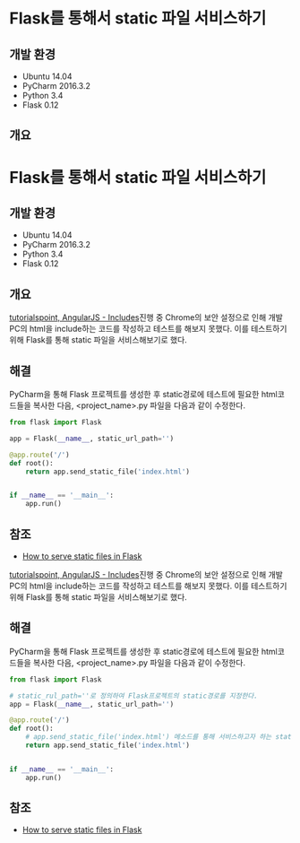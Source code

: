 # Flask를 통해서 static 파일 서비스하기


## 개발 환경

* Ubuntu 14.04
* PyCharm 2016.3.2
* Python 3.4
* Flask 0.12


## 개요
# Flask를 통해서 static 파일 서비스하기


## 개발 환경

* Ubuntu 14.04
* PyCharm 2016.3.2
* Python 3.4
* Flask 0.12


## 개요

[tutorialspoint, AngularJS - Includes](https://www.tutorialspoint.com/angularjs/angularjs_includes.htm)진행 중 Chrome의 보안 설정으로 인해 개발 PC의 html을 include하는
 코드를 작성하고 테스트를 해보지 못했다.
 이를 테스트하기 위해 Flask를 통해 static 파일을 서비스해보기로 했다.

## 해결

PyCharm을 통해 Flask 프로젝트를 생성한 후 static경로에 테스트에 필요한 html코드들을 복사한 다음, <project_name>.py 파일을 다음과 같이 수정한다.

```python
from flask import Flask

app = Flask(__name__, static_url_path='')

@app.route('/')
def root():
    return app.send_static_file('index.html')


if __name__ == '__main__':
    app.run()
```

## 참조

* [How to serve static files in Flask](http://stackoverflow.com/questions/20646822/how-to-serve-static-files-in-flask)


[tutorialspoint, AngularJS - Includes](https://www.tutorialspoint.com/angularjs/angularjs_includes.htm)진행 중 Chrome의 보안 설정으로 인해 개발 PC의 html을 include하는
 코드를 작성하고 테스트를 해보지 못했다.
 이를 테스트하기 위해 Flask를 통해 static 파일을 서비스해보기로 했다.

## 해결

PyCharm을 통해 Flask 프로젝트를 생성한 후 static경로에 테스트에 필요한 html코드들을 복사한 다음, <project_name>.py 파일을 다음과 같이 수정한다.

```python
from flask import Flask

# static_rul_path=''로 정의하여 Flask프로젝트의 static경로를 지정한다.
app = Flask(__name__, static_url_path='')

@app.route('/')
def root():
    # app.send_static_file('index.html') 메소드를 통해 서비스하고자 하는 static 파일명을 지정한다.
    return app.send_static_file('index.html')


if __name__ == '__main__':
    app.run()
```

## 참조

* [How to serve static files in Flask](http://stackoverflow.com/questions/20646822/how-to-serve-static-files-in-flask)

